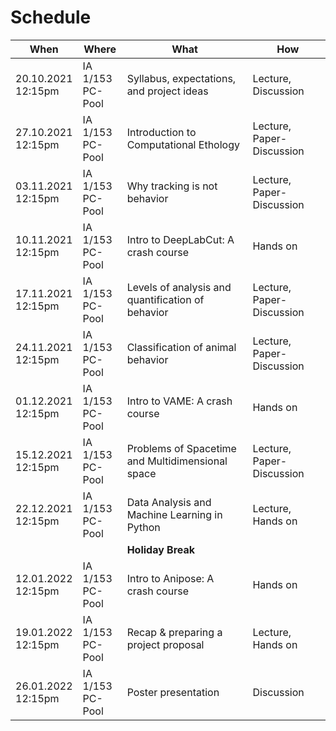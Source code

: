 # Schedule

| **When**  | **Where** | **What**  | **How**   |
| --------  | --------- | --------  | -------   |
|20.10.2021 </br> 12:15pm | IA 1/153 </br> PC-Pool  | Syllabus, expectations, and project ideas | Lecture, Discussion   |
|27.10.2021 </br> 12:15pm | IA 1/153 </br> PC-Pool  | Introduction to Computational Ethology | Lecture, Paper-Discussion   |
|03.11.2021 </br> 12:15pm | IA 1/153 </br> PC-Pool  | Why tracking is not behavior | Lecture, Paper-Discussion   |
|10.11.2021 </br> 12:15pm | IA 1/153 </br> PC-Pool  | Intro to DeepLabCut: A crash course | Hands on   |
|17.11.2021 </br> 12:15pm | IA 1/153 </br> PC-Pool  | Levels of analysis and quantification of behavior | Lecture, Paper-Discussion   |
|24.11.2021 </br> 12:15pm | IA 1/153 </br> PC-Pool  | Classification of animal behavior | Lecture, Paper-Discussion   |
|01.12.2021 </br> 12:15pm | IA 1/153 </br> PC-Pool  | Intro to VAME: A crash course  | Hands on   |
|15.12.2021 </br> 12:15pm | IA 1/153 </br> PC-Pool  | Problems of Spacetime and Multidimensional space | Lecture, Paper-Discussion  |
|22.12.2021 </br> 12:15pm | IA 1/153 </br> PC-Pool  | Data Analysis and Machine Learning in Python | Lecture, Hands on   |
|   |   | **Holiday Break** |    |
|12.01.2022 </br> 12:15pm | IA 1/153 </br> PC-Pool  | Intro to Anipose: A crash course | Hands on   |
|19.01.2022 </br> 12:15pm | IA 1/153 </br> PC-Pool  | Recap & preparing a project proposal | Lecture, Hands on  |
|26.01.2022 </br> 12:15pm | IA 1/153 </br> PC-Pool  | Poster presentation | Discussion   |